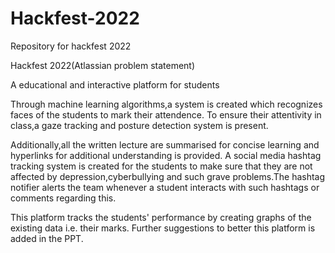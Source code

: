 # Hackfest-2022
Repository for hackfest 2022



Hackfest 2022(Atlassian problem statement)



A educational and interactive platform for students 


Through machine learning algorithms,a system is created which recognizes faces of the students to mark their attendence.
To ensure their attentivity in class,a gaze tracking and posture detection system is present.


Additionally,all the written lecture are summarised for concise learning and hyperlinks for additional understanding is provided.
A social media hashtag tracking system is created for the students to make sure that they are not affected by depression,cyberbullying and such grave problems.The hashtag notifier alerts the team whenever a student interacts with such hashtags or comments regarding this.



This platform tracks the students' performance by creating graphs of the existing data i.e. their marks.
Further suggestions to better this platform is added in the PPT.
